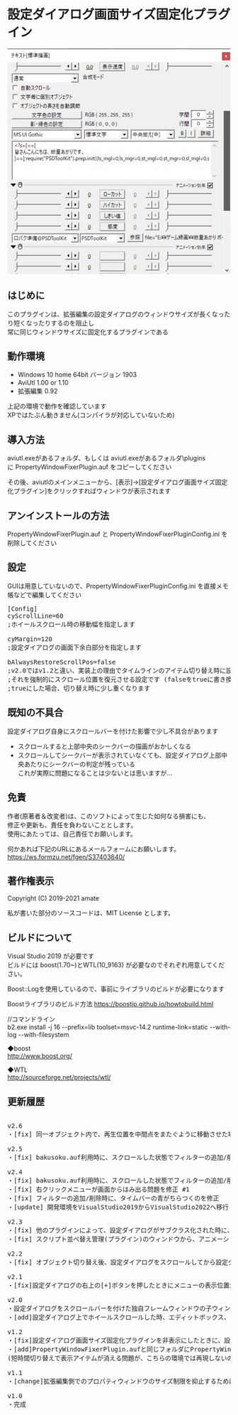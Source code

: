 # 設定ダイアログ画面サイズ固定化プラグイン

![](https://raw.githubusercontent.com/amate/PropertyWindowFixerPlugin/images/images/PropertyWindowFixerPlugin_sample1.jpg)
 
## はじめに
このプラグインは、拡張編集の設定ダイアログのウィンドウサイズが長くなったり短くなったりするのを阻止し  
常に同じウィンドウサイズに固定化するプラグインである

## 動作環境
- Windows 10 home 64bit バージョン 1903
- AviUtl 1.00 or 1.10
- 拡張編集 0.92

上記の環境で動作を確認しています  
XPではたぶん動きません(コンパイラが対応していないため)

## 導入方法
aviutl.exeがあるフォルダ、もしくは aviutl.exeがあるフォルダ\plugins\
に PropertyWindowFixerPlugin.auf をコピーしてください

その後、aviutlのメインメニューから、[表示]->[設定ダイアログ画面サイズ固定化プラグイン]をクリックすればウィンドウが表示されます


## アンインストールの方法
PropertyWindowFixerPlugin.auf と PropertyWindowFixerPluginConfig.ini を削除してください

## 設定
GUIは用意していないので、PropertyWindowFixerPluginConfig.ini を直接メモ帳などで編集してください

<pre>
[Config]
cyScrollLine=60
;ホイールスクロール時の移動幅を指定します

cyMargin=120
;設定ダイアログの画面下余白部分を指定します

bAlwaysRestoreScrollPos=false
;v2.0ではv1.2と違い、実装上の理由でタイムラインのアイテム切り替え時に設定ダイアログのスクロール位置が復元されません
;それを強制的にスクロール位置を復元させる設定です (falseをtrueに書き換えてください)
;trueにした場合、切り替え時に少し重くなります
</pre>

## 既知の不具合
設定ダイアログ自身にスクロールバーを付けた影響で少し不具合があります  
- スクロールすると上部中央のシークバーの描画がおかしくなる
- スクロールしてシークバーが表示されていなくても、設定ダイアログ上部中央あたりにシークバーの判定が残っている  
これが実際に問題になることは少ないとは思いますが…

## 免責
作者(原著者＆改変者)は、このソフトによって生じた如何なる損害にも、  
修正や更新も、責任を負わないこととします。  
使用にあたっては、自己責任でお願いします。  
 
何かあれば下記のURLにあるメールフォームにお願いします。  
https://ws.formzu.net/fgen/S37403840/
 
## 著作権表示
Copyright (C) 2019-2021 amate

私が書いた部分のソースコードは、MIT License とします。

## ビルドについて
Visual Studio 2019 が必要です  
ビルドには boost(1.70~)とWTL(10_9163) が必要なのでそれぞれ用意してください。

Boost::Logを使用しているので、事前にライブラリのビルドが必要になります

Boostライブラリのビルド方法
https://boostjp.github.io/howtobuild.html

  //コマンドライン  
  b2.exe install -j 16 --prefix=lib toolset=msvc-14.2  runtime-link=static --with-log --with-filesystem

◆boost  
http://www.boost.org/

◆WTL  
http://sourceforge.net/projects/wtl/

## 更新履歴
<pre>

v2.6
・[fix] 同一オブジェクト内で、再生位置を中間点をまたぐように移動させた場合に、画面の表示が崩れるバグを修正

v2.5
・[fix] bakusoku.auf利用時に、スクロールした状態でフィルターの追加/削除を行うと、表示が乱れる問題を再修正 #3

v2.4
・[fix] bakusoku.auf利用時に、スクロールした状態でフィルターの追加/削除を行うと、表示が乱れる問題を修正
・[fix] 右クリックメニューが画面からはみ出る問題を修正 #1
・[fix] フィルターの追加/削除時に、タイムバーの青がちらつくのを修正
・[update] 開発環境をVisualStudio2019からVisualStudio2022へ移行

v2.3
・[fix] 他のプラグインによって、設定ダイアログがサブクラス化された時に、"設定ダイアログ画面サイズ固定化プラグイン"を非表示にすると、AviUtlが強制終了してしまうのを修正
・[fix] スクリプト並べ替え管理(プラグイン)のウィンドウから、アニメーション効果のスクリプトを設定ダイアログへドラッグドロップしたときに、設定ダイアログの表示がおかしくなってしまうバグを修正

v2.2
・[fix] オブジェクト切り替え後、設定ダイアログをスクロールしてから設定ダイアログをアクティブにすると、若干スクロールされるのを修正

v2.1
・[fix]設定ダイアログの右上の[+]ボタンを押したときにメニューの表示位置がずれるのを修正

v2.0
・設定ダイアログをスクロールバーを付けた独自フレームウィンドウの子ウィンドウにする実装ではなく、設定ダイアログ自身にスクロールバーを付ける実装へ変更
・[add]設定ダイアログ上でホイールスクロールした時、エディットボックス、トラックバー、コンボボックスにスクロールを吸われないようにした

v1.2
・[fix]設定ダイアログ画面サイズ固定化プラグインを非表示にしたときに、設定ダイアログの大きさがリストアされないのを修正
・[add]PropertyWindowFixerPlugin.aufと同じフォルダにPropertyWindowFixerPluginDebugファイルが存在する時にデバッグ動作させるようにした。
(短時間切り替えで表示アイテムが消える問題が、こちらの環境では再現しないので効果があるかどうかは分からない…)

v1.1
・[change]拡張編集側でのプロパティウィンドウのサイズ制限を抑止するために、WM_WINDOWPOSCHANGINGメッセージを横取りするようにした

v1.0
・完成
</pre>